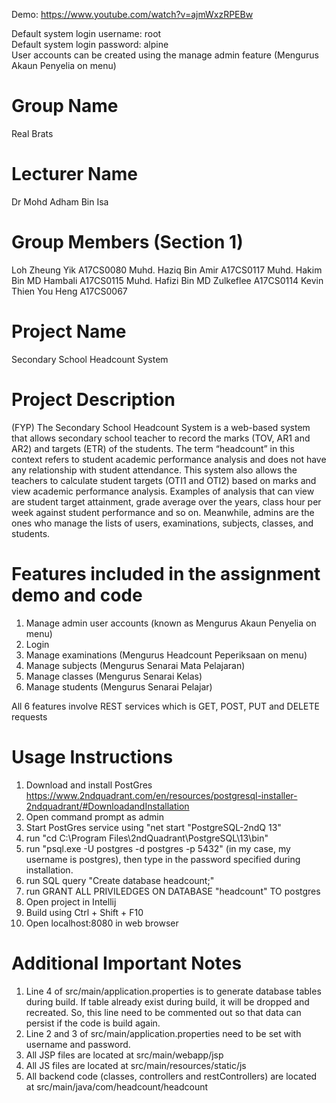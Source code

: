Demo: https://www.youtube.com/watch?v=ajmWxzRPEBw

Default system login username: root  <br>
Default system login password: alpine <br>
User accounts can be created using the manage admin feature (Mengurus Akaun Penyelia on menu)

Group Name
==========
Real Brats

Lecturer Name
==============
Dr Mohd Adham Bin Isa

Group Members (Section 1)
===============
Loh Zheung Yik 	A17CS0080
Muhd. Haziq Bin Amir 	A17CS0117
Muhd. Hakim Bin MD Hambali 	A17CS0115
Muhd. Hafizi Bin MD Zulkeflee 	A17CS0114
Kevin Thien You Heng 	A17CS0067

                
Project Name
============
Secondary School Headcount System

Project Description
====================
(FYP) The Secondary School Headcount System is a web-based system that allows secondary school teacher to record the marks (TOV, AR1 and AR2) and targets (ETR) of the students. The term “headcount” in this context refers to student academic performance analysis and does not have any relationship with student attendance. This system also allows the teachers to calculate student targets (OTI1 and OTI2) based on marks and view academic performance analysis. Examples of analysis that can view are student target attainment, grade average over the years, class hour per week against student performance and so on. Meanwhile, admins are the ones who manage the lists of users, examinations, subjects, classes, and students. 

Features included in the assignment demo and code
==================================================
1. Manage admin user accounts (known as Mengurus Akaun Penyelia on menu)
2. Login
3. Manage examinations (Mengurus Headcount Peperiksaan on menu)
4. Manage subjects (Mengurus Senarai Mata Pelajaran)
5. Manage classes (Mengurus Senarai Kelas)
6. Manage students (Mengurus Senarai Pelajar) 

All 6 features involve REST services which is GET, POST, PUT and DELETE requests

Usage Instructions
==================
1. Download and install PostGres https://www.2ndquadrant.com/en/resources/postgresql-installer-2ndquadrant/#DownloadandInstallation
2. Open command prompt as admin
4. Start PostGres service using "net start "PostgreSQL-2ndQ 13"
5. run "cd C:\Program Files\2ndQuadrant\PostgreSQL\13\bin"
6. run "psql.exe -U postgres -d postgres -p 5432" (in my case, my username is postgres), then type in the password specified during installation.
7. run SQL query "Create database headcount;"
8. run GRANT ALL PRIVILEDGES ON DATABASE "headcount" TO postgres
9. Open project in Intellij
10. Build using Ctrl + Shift + F10
11. Open localhost:8080 in web browser

Additional Important Notes
============================
1. Line 4 of src/main/application.properties is to generate database tables during build. If table already exist during build, it will be dropped and recreated. So, this line need to be commented out so that data can persist if the code is build again.
2. Line 2 and 3 of src/main/application.properties need to be set with username and password.
3. All JSP files are located at src/main/webapp/jsp
4. All JS files are located at src/main/resources/static/js
5. All backend code (classes, controllers and restControllers) are located at src/main/java/com/headcount/headcount


